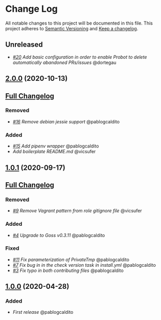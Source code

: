 # Change Log
All notable changes to this project will be documented in this file.
This project adheres to [Semantic Versioning](http://semver.org/) and [Keep a changelog](https://github.com/olivierlacan/keep-a-changelog).

## Unreleased

- *[#20](https://github.com/idealista/cookiecutter-ansible-role/issues/20) Add basic configuration in order to enable Probot to delete automatically abandoned PRs/issues* @dortegau


## [2.0.0](https://github.com/idealista/cookiecutter-ansible-role/tree/2.0.0) (2020-10-13)
## [Full Changelog](https://github.com/idealista/cookiecutter-ansible-role/compare/1.0.1...2.0.0)
### Removed
- *[#16](https://github.com/idealista/cookiecutter-ansible-role/issues/16) Remove debian jessie support* @pablogcaldito

### Added
- *[#15](https://github.com/idealista/cookiecutter-ansible-role/issues/15) Add pipenv wrapper* @pablogcaldito
- *Add boilerplate README.md* @vicsufer

## [1.0.1](https://github.com/idealista/cookiecutter-ansible-role/tree/1.0.1) (2020-09-17)
## [Full Changelog](https://github.com/idealista/cookiecutter-ansible-role/compare/1.0.0...1.0.1)
### Removed
- *[#9](https://github.com/idealista/cookiecutter-ansible-role/issues/9) Remove Vagrant pattern from role gitignore file* @vicsufer

### Added
- *[#4](https://github.com/idealista/cookiecutter-ansible-role/issues/4) Upgrade to Goss v0.3.11* @pablogcaldito

### Fixed
- *[#11](https://github.com/idealista/cookiecutter-ansible-role/issues/11) Fix parameterization of PrivateTmp* @pablogcaldito
- *[#7](https://github.com/idealista/cookiecutter-ansible-role/issues/7) Fix bug in in the check version task in install.yml* @pablogcaldito
- *[#3](https://github.com/idealista/cookiecutter-ansible-role/issues/3) Fix typo in both contributing files* @pablogcaldito

## [1.0.0](https://github.com/idealista/cookiecutter-ansible-role/tree/1.0.0) (2020-04-28)

### Added
- *First release* @pablogcaldito
